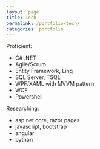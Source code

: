 ```yaml
---
layout: page
title: Tech
permalink: /portfolio/tech/
categories: portfolio
---
```


Proficient:
   - C# .NET
   - Agile/Scrum
   - Entity Framework, Linq
   - SQL Server, TSQL
   - WPF/XAML with MVVM pattern
   - WCF
   - Powershell

Researching:
   - asp.net core, razor pages
   - javascript, bootstrap
   - angular
   - python